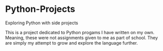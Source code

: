 # Python-Projects
Exploring Python with side projects

This is a project dedicated to Python progams I have written on my own. Meaning, these were not assignments given to me as part of school. They are simply my attempt to grow and explore the language further. 
